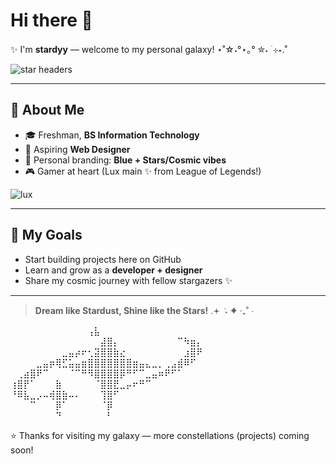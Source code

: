 # Hi there 👋

✨ I'm **stardyy** — welcome to my personal galaxy! ⋆˚☆˖°⋆｡° ✮˖ ࣪ ⊹⋆.˚

![star headers](https://github.com/user-attachments/assets/9899cddb-6be2-46e2-ac41-cbd926953a3c)

---

## 🌌 About Me

- 🎓 Freshman, **BS Information Technology**
- 🎨 Aspiring **Web Designer**
- 💙 Personal branding: **Blue + Stars/Cosmic vibes**
- 🎮 Gamer at heart (Lux main ✨ from League of Legends!)

![lux](https://github.com/user-attachments/assets/16afdcfb-e06a-43d7-8432-4cff71f0cc57)

---

## 🚀 My Goals

- Start building projects here on GitHub  
- Learn and grow as a **developer + designer**  
- Share my cosmic journey with fellow stargazers ✨  

---


> **Dream like Stardust, Shine like the Stars!** .𖥔 ݁ ˖ ✦ ‧₊˚ ⋅



⠀⠀⠀⠀⠀⠀⠀⠀⠀⠀⠀⠀⢠⣧⠀⠀⠀⠀⠀⠀⠀⠀⠀⠀⠀⠀⠀⠀
⠀⠀⠀⠀⠀⠀⠀⠀⠀⠀⠀⠀⠀⠀⣼⣿⡄⠀⠀⠀⠀⠀⠀⠀⠀⠀⠉⠳⣶⡄
⠀⠀⠀⠀⠀⠀⠀⠀⣀⣤⡴⠖⢂⣽⣿⣿⣷⣔⠀⠀⠀⠀⠀⠀⠀⠀⠀⣰⣿⠟
⠀⠀⠀⠀⣀⣤⡶⢿⣋⣥⣤⣶⣿⣿⣿⣿⣿⣿⣿⣶⣤⣄⣀⡀⢀⣠⣾⠿⠋⠀
⠀⢀⣴⣿⠟⠉⠀⠀⠀⠈⠉⠛⠻⣿⣿⣿⣿⡿⠛⠋⠉⣀⣤⠶⠟⠋⠁⠀⠀⠀
⢰⣿⡟⠁⠀⠀⠀⣷⠀⠀⠀⠀⠀⠈⣿⣿⣟⣀⡤⠖⠛⠉⠀⠀⠀⠀⠀⠀⠀⠀
⠘⠿⣧⣀⡠⠤⢾⣿⣷⠤⠄⠀⠀⠀⢹⣿⠋⠀⠀⠀⠀⠀⠀⠀⠀⠀⠀⠀⠀⠀
⠀⠀⠀⠉⠀⠀⠀⡿⠁⠀⠀⠀⠀⠀⠈⡿⠀⠀⠀⠀⠀⠀⠀⠀⠀⠀⠀⠀⠀⠀
⠀⠀⠀⠀⠀⠀⠀⠙⠀⠀⠀⠀⠀⠀⠀⠃⠀⠀⠀⠀⠀⠀⠀⠀⠀⠀⠀⠀⠀⠀

⭐ Thanks for visiting my galaxy — more constellations (projects) coming soon!
